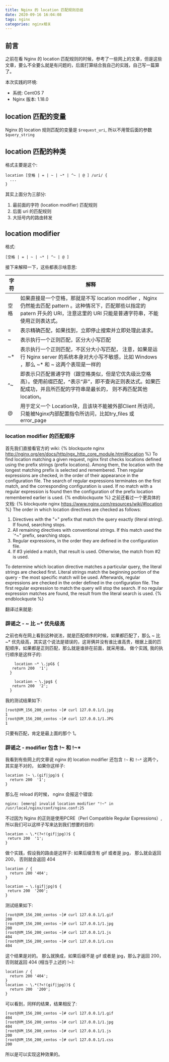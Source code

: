 ```yaml
---
title: Nginx 的 location 匹配规则总结
date: 2020-09-16 16:04:08
tags: nginx
categories: nginx相关
---
```

## 前言
之前在看 Nginx 的 location 匹配规则的时候，参考了一些网上的文章，但是这些文章，要么不全要么就是有问题的，后面打算结合我自己的实践，自己写一篇算了。

本次实践的环境:
- 系统: CentOS 7
- Nginx 版本: 1.18.0

## location 匹配的变量
Nginx 的 location 规则匹配的变量是 `$request_uri`, 所以不用管后面的参数 `$query_string`

## location 匹配的种类
格式主要是这个:
```text
location [空格 | = | ~ | ~* | ^~ | @ ] /uri/ {
  ...
}
```
其实上面分为三部分:
1. 最前面的字符 (location modifier) 匹配规则
2. 后面 uri 的匹配规则
3. 大括号内的路由转发

## location modifier
格式:
```text
[空格 | = | ~ | ~* | ^~ | @ ]
```
接下来解释一下，这些都表示啥意思:

|字符|解释|
|---|---|
| 空格 | 如果直接是一个空格，那就是不写 location modifier ，Nginx 仍然能去匹配 pattern 。这种情况下，匹配那些以指定的 patern 开头的 URI，注意这里的 URI 只能是普通字符串，不能使用正则表达式。|
| = | 表示精确匹配，如果找到，立即停止搜索并立即处理此请求。|
| ~ | 表示执行一个正则匹配，区分大小写匹配 |
| ~* | 表示执行一个正则匹配，不区分大小写匹配， 注意，如果是运行 Nginx server 的系统本身对大小写不敏感，比如 Windows ，那么 ~* 和 ~ 这两个表现是一样的|
| ^~ | 即表示只匹配普通字符（跟空格类似，但是它优先级比空格高）。使用前缀匹配，^表示“非”，即不查询正则表达式。如果匹配成功，并且所匹配的字符串是最长的， 则不再匹配其他location。|
| @ | 用于定义一个 Location块，且该块不能被外部Client 所访问，只能被Nginx内部配置指令所访问，比如try_files 或 error_page |

### location modifier 的匹配顺序
首先我们直接看官方的 wiki:
{% blockquote nginx http://nginx.org/en/docs/http/ngx_http_core_module.html#location %}
To find location matching a given request, nginx first checks locations defined using the prefix strings (prefix locations). Among them, the location with the longest matching prefix is selected and remembered. Then regular expressions are checked, in the order of their appearance in the configuration file. The search of regular expressions terminates on the first match, and the corresponding configuration is used. If no match with a regular expression is found then the configuration of the prefix location remembered earlier is used.
{% endblockquote %}
之前还看过一个更具体的文档:
{% blockquote nginx https://www.nginx.com/resources/wiki/#location %}
The order in which location directives are checked as follows:

1. Directives with the "=" prefix that match the query exactly (literal string). If found, searching stops.
2. All remaining directives with conventional strings. If this match used the `^~" prefix, searching stops.
3. Regular expressions, in the order they are defined in the configuration file.
4. If #3 yielded a match, that result is used. Otherwise, the match from #2 is used.

To determine which location directive matches a particular query, the literal strings are checked first. Literal strings match the beginning portion of the query - the most specific match will be used. Afterwards, regular expressions are checked in the order defined in the configuration file. The first regular expression to match the query will stop the search. If no regular expression matches are found, the result from the literal search is used.
{% endblockquote %}

翻译过来就是:


### 辟谣之 - ~ 比 ~* 优先级高
之前也有在网上看到这种说法，就是匹配顺序的时候，如果都匹配了，那么 ~ 比 ~* 优先级高，其实这个说法是错误的，这哥俩并没有谁比谁高贵，根据上面的匹配顺序，如果都是正则匹配，那么就是谁排在前面，就采用谁。 做个实践, 我的执行顺序是这样子的:
```text
	location ~* \.jpG$ {
   return 200  '1';
  }

	location ~ \.jpg$ {
   return 200  '2';
  }
```
我的测试结果如下:
```text
[root@VM_156_200_centos ~]# curl 127.0.0.1/1.jpg
1
[root@VM_156_200_centos ~]# curl 127.0.0.1/1.JPG
1
```
只要有匹配，肯定是最上面的那个 1。

### 辟谣之 - modifier 包含 !~ 和 !~*
我看到有些网上的文章说 nginx 的 location modifier 还包含 `!~` 和 `!~*` 这两个，其实是不对的， 如果你这样子:
```text
location !~ \.(gif|jpg)$ {
  return 200  '1';
}
```
那么在 reload 的时候， nginx 会报这个错误:
```text
nginx: [emerg] invalid location modifier "!~" in /usr/local/nginx/conf/nginx.conf:25
```
不过因为 Nginx 的正则是使用PCRE（Perl Compatible Regular Expressions）, 所以我们可以这样子写来达到我们想要的目的:
```text
location ~ \.*(?<!(gif|jpg))$ {
 return 200  '1';
}
```
做个实践，假设我的路由是这样子: 如果后缀含有 gif 或者是 jpg， 那么就会返回 200， 否则就会返回 404
```text
location / {
  return 200 '404';
}

location ~ \.(gif|jpg)$ {
 return 200  '200';
}
```
测试结果如下:
```text
[root@VM_156_200_centos ~]# curl 127.0.0.1/1.gif
200
[root@VM_156_200_centos ~]# curl 127.0.0.1/1.jpg
200
[root@VM_156_200_centos ~]# curl 127.0.0.1/1.js
404
[root@VM_156_200_centos ~]# curl 127.0.0.1/1.css
404
```
这个结果是对的。 那么就换成，如果后缀不是 gif 或者是 jpg，那么才返回 200， 否则就返回 404 (相当于上述的 !~):
```text
location / {
  return 200 '404';
}
location ~ \.*(?<!(gif|jpg))$ {
  return 200  '200';
}
```
可以看到，同样的结果，结果相反了:
```text
[root@VM_156_200_centos ~]# curl 127.0.0.1/1.gif
404
[root@VM_156_200_centos ~]# curl 127.0.0.1/1.jpg
404
[root@VM_156_200_centos ~]# curl 127.0.0.1/1.js
200
[root@VM_156_200_centos ~]# curl 127.0.0.1/1.css
200
```
所以是可以实现这种效果的。







